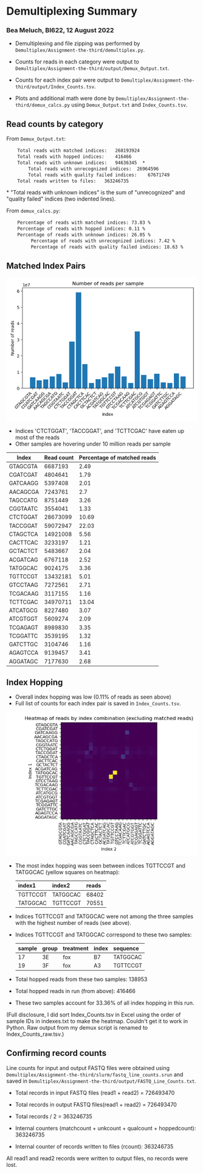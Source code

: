 # Demultiplexing Summary
### Bea Meluch, BI622, 12 August 2022

* Demultiplexing and file zipping was performed by ```Demultiplex/Assignment-the-third/demultiplex.py```. 

* Counts for reads in each category were output to ```Demultiplex/Assignment-the-third/output/Demux_Output.txt```.

* Counts for each index pair were output to ```Demultiplex/Assignment-the-third/output/Index_Counts.tsv```.

* Plots and additional math were done by ```Demultiplex/Assignment-the-third/demux_calcs.py``` using ```Demux_Output.txt``` and ```Index_Counts.tsv```.
 
## Read counts by category

From ```Demux_Output.txt```:

```
    Total reads with matched indices:	268193924
    Total reads with hopped indices:	416466
    Total reads with unknown indices:	94636345  *
        Total reads with unrecognized indices:	26964596
        Total reads with quality failed indices:	67671749
    Total reads written to files:	363246735
```
\* "Total reads with unknown indices" is the sum of "unrecognized" and "quality failed" indices (two indented lines).

From ```demux_calcs.py```:

```
    Percentage of reads with matched indices: 73.83 %
    Percentage of reads with hopped indices: 0.11 %
    Percentage of reads with unknown indices: 26.05 %
         Percentage of reads with unrecognized indices: 7.42 %
         Percentage of reads with quality failed indices: 18.63 %
```

## Matched Index Pairs

![bar_matched.png](output/bar_matched.png)

* Indices 'CTCTGGAT', 'TACCGGAT', and 'TCTTCGAC' have eaten up most of the reads
* Other samples are hovering under 10 million reads per sample

| Index | Read count | Percentage of matched reads |
|---|---|---|
GTAGCGTA | 6687193 | 2.49
CGATCGAT | 4804641 | 1.79
GATCAAGG | 5397408 | 2.01
AACAGCGA | 7243761 | 2.7
TAGCCATG | 8751449 | 3.26
CGGTAATC | 3554041 | 1.33
CTCTGGAT | 28673099 | 10.69
TACCGGAT | 59072947 | 22.03
CTAGCTCA | 14921008 | 5.56
CACTTCAC | 3233197 | 1.21
GCTACTCT | 5483667 | 2.04
ACGATCAG | 6767118 | 2.52
TATGGCAC | 9024175 | 3.36
TGTTCCGT | 13432181 | 5.01
GTCCTAAG | 7272561 | 2.71
TCGACAAG | 3117155 | 1.16
TCTTCGAC | 34970711 | 13.04
ATCATGCG | 8227480 | 3.07
ATCGTGGT | 5609274 | 2.09
TCGAGAGT | 8989830 | 3.35
TCGGATTC | 3539195 | 1.32
GATCTTGC | 3104746 | 1.16
AGAGTCCA | 9139457 | 3.41
AGGATAGC | 7177630 | 2.68

## Index Hopping

* Overall index hopping was low (0.11% of reads as seen above)
* Full list of counts for each index pair is saved in ```Index_Counts.tsv```.

![hopped_heatmap.png](output/hopped_heatmap.png)

* The most index hopping was seen between indices TGTTCCGT and TATGGCAC (yellow squares on heatmap):

    | index1 | index2 | reads |
    |---|---|---|
    | TGTTCCGT | TATGGCAC | 68402 |
    | TATGGCAC | TGTTCCGT | 70551 |

* Indices TGTTCCGT and TATGGCAC were not among the three samples with the highest number of reads (see above).

* Indices TGTTCCGT and TATGGCAC correspond to these two samples:

    | sample | group | treatment | index | sequence|
    |---|---|---|---|---|
    | 17 | 3E | fox | B7 | TATGGCAC |
    | 19 | 3F | fox | A3 | TGTTCCGT |

* Total hopped reads from these two samples: 138953

* Total hopped reads in run (from above): 416466

* These two samples account for 33.36% of all index hopping in this run.

(Full disclosure, I did sort Index_Counts.tsv in Excel using the order of sample IDs in indexes.txt to make the heatmap. Couldn't get it to work in Python. Raw output from my demux script is renamed to Index_Counts_raw.tsv.)

## Confirming record counts

Line counts for input and output FASTQ files were obtained using ```Demultiplex/Assignment-the-third/slurm/fastq_line_counts.srun``` and saved in ```Demultiplex/Assignment-the-third/output/FASTQ_Line_Counts.txt```.

* Total records in input FASTQ files (read1 + read2) = 726493470

* Total records in output FASTQ files(read1 + read2) = 726493470

* Total records / 2 = 363246735

* Internal counters (matchcount + unkcount + qualcount + hoppedcount): 363246735

* Internal counter of records written to files (rcount): 363246735

All read1 and read2 records were written to output files, no records were lost.